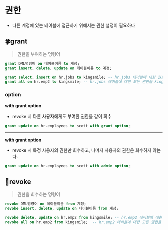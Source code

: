 
# 권한
- 다른 계정에 있는 테이블에 접근하기 위해서는 권한 설정이 필요하다

## 🍀grant
> 권한을 부여하는 명령어

```sql
grant DML명령어 on 테이블이름 to 계정;
grant insert, delete, update on 테이블이름 to 계정;
```
```sql
grant select, insert on hr.jobs to kingsmile; -- hr.jobs 테이블에 대한 권한을 kingsmile한테 부여
grant all on hr.emp2 to kingsmile; -- hr.jobs 테이블에 대한 모든 권한을 kingsmile한테 부여
```

### option

**with grant option**
- revoke 시 다른 사용자에게도 부여한 권한을 같이 회수
```sql
grant update on hr.employees to scott with grant option;
```
<hr />

**with grant option**
- revoke 시 특정 사용자의 권한만 회수하고, 나머지 사용자의 권한은 회수하지 않는다.
```sql
grant update on hr.employees to scott with admin option;
```


## 🍁revoke
> 권한을 회수하는 명령어
```sql
revoke DML명령어 on 테이블이름 from 계정;
revoke insert, delete, update on 테이블이름 from 계정;
```
```sql
revoke delete, update on hr.emp2 from kingsmile; -- hr.emp2 테이블에 대한 권한을 kingsmile로부터 회수함
revoke all on hr.emp2 from kingsmile;  -- hr.emp2 테이블에 대한 모든 권한을 kingsmile로부터 회수함
```